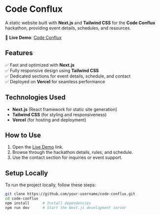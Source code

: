 # Code Conflux

A static website built with **Next.js** and **Tailwind CSS** for the **Code Conflux** hackathon, providing event details, schedules, and resources.

🔗 **Live Demo**: [Code Conflux](https://code-conflux-szk5-amrita0205s-projects.vercel.app/)

## Features
✅ Fast and optimized with **Next.js**  
✅ Fully responsive design using **Tailwind CSS**  
✅ Dedicated sections for event details, schedule, and contact  
✅ Deployed on **Vercel** for seamless performance  

## Technologies Used
- **Next.js** (React framework for static site generation)  
- **Tailwind CSS** (for styling and responsiveness)  
- **Vercel** (for hosting and deployment)  

## How to Use
1. Open the [Live Demo](https://code-conflux-szk5-amrita0205s-projects.vercel.app/) link.  
2. Browse through the hackathon details, rules, and schedule.  
3. Use the contact section for inquiries or event support.  

## Setup Locally
To run the project locally, follow these steps:  

```bash
git clone https://github.com/your-username/code-conflux.git
cd code-conflux
npm install      # Install dependencies
npm run dev      # Start the Next.js development server
